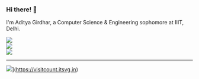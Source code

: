 ### Hi there! 👋
I'm Aditya Girdhar, a Computer Science & Engineering sophomore at IIIT, Delhi.

![](https://github-readme-stats.vercel.app/api?username=adityagirdhar&theme=tokyonight&hide_border=false&include_all_commits=false&count_private=true)<br/>
![](https://github-readme-streak-stats.herokuapp.com/?user=adityagirdhar&theme=tokyonight&hide_border=false)<br/>
![](https://github-readme-stats.vercel.app/api/top-langs/?username=adityagirdhar&theme=tokyonight&hide_border=false&include_all_commits=false&count_private=true&layout=compact)

---
![](https://visitcount.itsvg.in/api?id=adityagirdhar&icon=5&color=12)](https://visitcount.itsvg.in)

